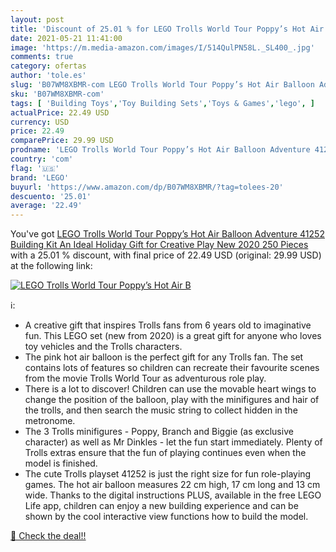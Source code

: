 ```yaml
---
layout: post
title: 'Discount of 25.01 % for LEGO Trolls World Tour Poppy’s Hot Air B'
date: 2021-05-21 11:41:00
image: 'https://m.media-amazon.com/images/I/514QulPN58L._SL400_.jpg'
comments: true
category: ofertas
author: 'tole.es'
slug: 'B07WM8XBMR-com LEGO Trolls World Tour Poppy’s Hot Air Balloon Adventure...'
sku: 'B07WM8XBMR-com'
tags: [ 'Building Toys','Toy Building Sets','Toys & Games','lego', ]
actualPrice: 22.49 USD
currency: USD
price: 22.49
comparePrice: 29.99 USD
prodname: 'LEGO Trolls World Tour Poppy’s Hot Air Balloon Adventure 41252 Building Kit  An Ideal Holiday Gift for Creative Play  New 2020  250 Pieces '
country: 'com'
flag: '🇺🇸'
brand: 'LEGO'
buyurl: 'https://www.amazon.com/dp/B07WM8XBMR/?tag=tolees-20'
descuento: '25.01'
average: '22.49'
---
```


You've got [LEGO Trolls World Tour Poppy’s Hot Air Balloon Adventure 41252 Building Kit  An Ideal Holiday Gift for Creative Play  New 2020  250 Pieces ](https://www.amazon.com/dp/B07WM8XBMR/?tag=tolees-20) with a  25.01 % discount, with final price of 22.49 USD (original: 29.99 USD) at the following link:

[![LEGO Trolls World Tour Poppy’s Hot Air B](https://m.media-amazon.com/images/I/514QulPN58L._SL400_.jpg)](https://www.amazon.com/dp/B07WM8XBMR/?tag=tolees-20)

ℹ️:

- A creative gift that inspires Trolls fans from 6 years old to imaginative fun. This LEGO set (new from 2020) is a great gift for anyone who loves toy vehicles and the Trolls characters.
- The pink hot air balloon is the perfect gift for any Trolls fan. The set contains lots of features so children can recreate their favourite scenes from the movie Trolls World Tour as adventurous role play.
- There is a lot to discover! Children can use the movable heart wings to change the position of the balloon, play with the minifigures and hair of the trolls, and then search the music string to collect hidden in the metronome.
- The 3 Trolls minifigures - Poppy, Branch and Biggie (as exclusive character) as well as Mr Dinkles - let the fun start immediately. Plenty of Trolls extras ensure that the fun of playing continues even when the model is finished.
- The cute Trolls playset 41252 is just the right size for fun role-playing games. The hot air balloon measures 22 cm high, 17 cm long and 13 cm wide. Thanks to the digital instructions PLUS, available in the free LEGO Life app, children can enjoy a new building experience and can be shown by the cool interactive view functions how to build the model.

[🛒 Check the deal!!](https://www.amazon.com/dp/B07WM8XBMR/?tag=tolees-20)
